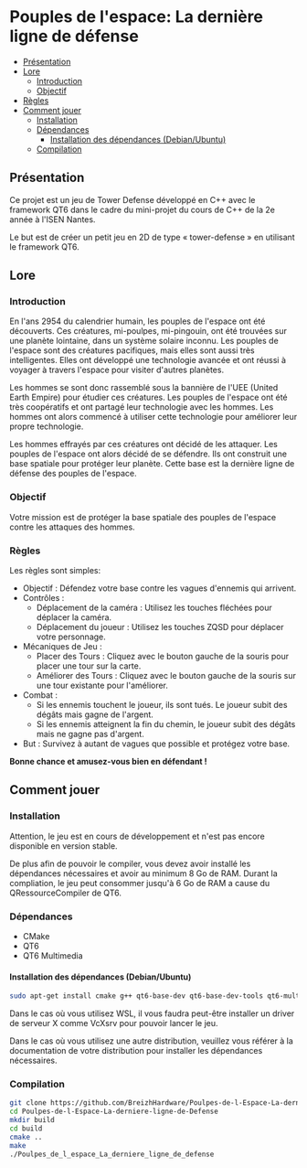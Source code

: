 # Pouples de l'espace: La dernière ligne de défense

- [Présentation](#présentation)
- [Lore](#lore)
  - [Introduction](#introduction)
  - [Objectif](#objectif)
- [Règles](#règles)
- [Comment jouer](#comment-jouer)
  - [Installation](#installation)
  - [Dépendances](#dépendances)
    - [Installation des dépendances (Debian/Ubuntu)](#installation-des-dépendances-debianubuntu)
  - [Compilation](#compilation)

## Présentation
Ce projet est un jeu de Tower Defense développé en C++ avec le framework QT6 dans le cadre du mini-projet du cours de C++ de la 2e année à l'ISEN Nantes.

Le but est de créer un petit jeu en 2D de type « tower-defense » en utilisant le framework QT6.

## Lore

### Introduction

En l'ans 2954 du calendrier humain, les pouples de l'espace ont été découverts. 
Ces créatures, mi-poulpes, mi-pingouin, ont été trouvées sur une planète lointaine, dans un système solaire inconnu. 
Les pouples de l'espace sont des créatures pacifiques, mais elles sont aussi très intelligentes. 
Elles ont développé une technologie avancée et ont réussi à voyager à travers l'espace pour visiter d'autres planètes.

Les hommes se sont donc rassemblé sous la bannière de l'UEE (United Earth Empire) pour étudier ces créatures. 
Les pouples de l'espace ont été très coopératifs et ont partagé leur technologie avec les hommes. 
Les hommes ont alors commencé à utiliser cette technologie pour améliorer leur propre technologie.

Les hommes effrayés par ces créatures ont décidé de les attaquer. Les pouples de l'espace ont alors décidé de se défendre. 
Ils ont construit une base spatiale pour protéger leur planète. 
Cette base est la dernière ligne de défense des pouples de l'espace. 

### Objectif
Votre mission est de protéger la base spatiale des pouples de l'espace contre les attaques des hommes.

### Règles
Les règles sont simples:
- Objectif : Défendez votre base contre les vagues d'ennemis qui arrivent. 
- Contrôles :
  - Déplacement de la caméra : Utilisez les touches fléchées pour déplacer la caméra. 
  - Déplacement du joueur : Utilisez les touches ZQSD pour déplacer votre personnage. 
- Mécaniques de Jeu :
  - Placer des Tours : Cliquez avec le bouton gauche de la souris pour placer une tour sur la carte. 
  - Améliorer des Tours : Cliquez avec le bouton gauche de la souris sur une tour existante pour l'améliorer.
- Combat :
  - Si les ennemis touchent le joueur, ils sont tués. Le joueur subit des dégâts mais gagne de l'argent. 
  - Si les ennemis atteignent la fin du chemin, le joueur subit des dégâts mais ne gagne pas d'argent.
- But : Survivez à autant de vagues que possible et protégez votre base.

**Bonne chance et amusez-vous bien en défendant !**

## Comment jouer

### Installation
Attention, le jeu est en cours de développement et n'est pas encore disponible en version stable.

De plus afin de pouvoir le compiler, vous devez avoir installé les dépendances nécessaires et avoir au minimum 8 Go de RAM.
Durant la compliation, le jeu peut consommer jusqu'à 6 Go de RAM a cause du QRessourceCompiler de QT6.

### Dépendances

- CMake
- QT6
- QT6 Multimedia

#### Installation des dépendances (Debian/Ubuntu)

```BASH
sudo apt-get install cmake g++ qt6-base-dev qt6-base-dev-tools qt6-multimedia-dev
```
Dans le cas où vous utilisez WSL, il vous faudra peut-être installer un driver de serveur X comme VcXsrv pour pouvoir lancer le jeu.

Dans le cas où vous utilisez une autre distribution, veuillez vous référer à la documentation de votre distribution pour installer les dépendances nécessaires.

### Compilation

```BASH
git clone https://github.com/BreizhHardware/Poulpes-de-l-Espace-La-derniere-ligne-de-Defense.git
cd Poulpes-de-l-Espace-La-derniere-ligne-de-Defense
mkdir build
cd build
cmake ..
make
./Poulpes_de_l_espace_La_derniere_ligne_de_defense
```
